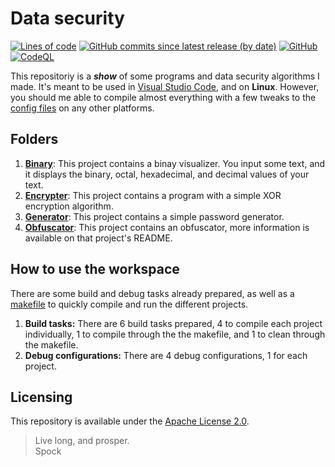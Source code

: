 # Data security
<!-- #region Shields -->
[![Lines of code](https://img.shields.io/tokei/lines/github/nico-castell/Data-Security?color=yellow&label=Lines%20of%20code)](https://github.com/nico-castell/Data-Security)
[![GitHub commits since latest release (by date)](https://img.shields.io/github/commits-since/nico-castell/Data-Security/latest?color=yellow&label=Commits%20since%20last%20release)](https://github.com/nico-castell/Data-Security/commits)
[![GitHub](https://img.shields.io/github/license/nico-castell/Data-Security?color=yellow&label=License)](LICENSE)
[![CodeQL](https://img.shields.io/github/workflow/status/nico-castell/Data-Security/CodeQL?label=CodeQL&logo=GitHub%20Actions&logoColor=white&style=flat-square)](https://github.com/nico-castell/Data-Security/actions/workflows/codeql-analyze.yml)
<!-- #endregion -->

This repositoriy is a ***show*** of some programs and data security algorithms I made. It's meant to be used in
[Visual Studio Code](https://code.visualstudio.com/download), and on **Linux**. However, you should me able to compile almost everything with a few tweaks to the [config files](.vscode) on any other platforms.

## Folders

1. **[Binary](Binary)**: This project contains a binay visualizer. You input some text, and it displays the binary, octal, hexadecimal, and decimal values of your text.
2. **[Encrypter](Encrypter)**: This project contains a program with a simple XOR encryption algorithm.
3. **[Generator](Generator)**: This project contains a simple password generator.
4. **[Obfuscator](Obfuscator)**: This project contains an obfuscator, more information is available on that project's README.

## How to use the workspace

There are some build and debug tasks already prepared, as well as a [makefile](makefile) to quickly compile and run the different projects.

1. **Build tasks:** There are 6 build tasks prepared, 4 to compile each project individually, 1 to compile through the the makefile, and 1 to clean through the makefile.
2. **Debug configurations:** There are 4 debug configurations, 1 for each project.

## Licensing

This repository is available under the [Apache License 2.0](LICENSE).

> Live long, and prosper.  
> Spock
